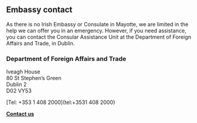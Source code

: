 ## Embassy contact

As there is no Irish Embassy or Consulate in Mayotte, we are limited in the help we can offer you in an emergency. However, if you need assistance, you can contact the Consular Assistance Unit at the Department of Foreign Affairs and Trade, in Dublin.

### Department of Foreign Affairs and Trade

Iveagh House   
80 St Stephen’s Green   
Dublin 2   
D02 VY53

[Tel: +353 1 408 2000](tel:+3531 408 2000)

[**Contact us**](/en/dfa/overseas-travel/contact-dfa-travel-advice/)
